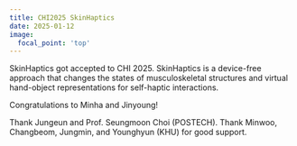 ```yaml
---
title: CHI2025 SkinHaptics 
date: 2025-01-12
image:
  focal_point: 'top'
---
```


SkinHaptics got accepted to CHI 2025. 
SkinHaptics is a device-free approach that changes the states of musculoskeletal structures and virtual hand-object representations for self-haptic interactions.

Congratulations to Minha and Jinyoung! 

<!--more-->
Thank Jungeun and Prof. Seungmoon Choi (POSTECH).
Thank Minwoo, Changbeom, Jungmin, and Younghyun (KHU) for good support.


